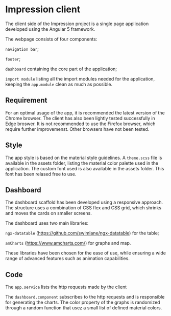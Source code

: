 # Impression client

The client side of the Impression project is a single page application developed using the Angular 5 framework. 

The webpage consists of four components: 

`navigation bar`;

`footer`;

`dashboard` containing the core part of the application;

`import module` listing all the import modules needed for the application, keeping the `app.module` clean as much as possible. 

## Requirement

For an optimal usage of the app, it is recommended the latest version of the Chrome browser. 
The client has also been lightly tested successfully in Edge broswer.
It is not recommended to use the Firefox browser, which require further improvemenst. 
Other browsers have not been tested. 

## Style

The app style is based on the material style guidelines.
A `theme.scss` file is available in the assets folder, listing the material color palette used in the application. 
The custom font used is also available in the assets folder. This font has been relased free to use. 

## Dashboard

The dashboard scaffold has been developed using a responsive approach.
The structure uses a combination of CSS flex and CSS grid, which shrinks and moves the cards on smaller screens. 

The dashboard uses two main libraries:

`ngx-datatable` (https://github.com/swimlane/ngx-datatable) for the table;

`amCharts` (https://www.amcharts.com/) for graphs and map. 
  
These libraries have been chosen for the ease of use, while ensuring a wide range of advanced features such as animation capabilities. 

## Code

The `app.service` lists the http requests made by the client

The `dashboard.component` subscribes to the http requests and is responsible for generating the charts.
The color property of the graphs is randomized through a random function that usez a small list of defined material colors. 
